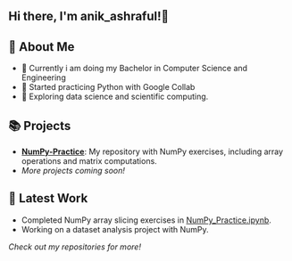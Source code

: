 ## Hi there, I'm anik_ashraful!👋

## 🚀 About Me
- 🌱 Currently i am doing my Bachelor in Computer Science and Engineering
- 🔭 Started practicing Python with Google Collab
- 🌱 Exploring data science and scientific computing.

## 📚 Projects
- **[NumPy-Practice](https://github.com/anikashraful/NumPy-Practice)**: My repository with NumPy exercises, including array operations and matrix computations.
- *More projects coming soon!*

## 📝 Latest Work
- Completed NumPy array slicing exercises in [NumPy_Practice.ipynb](https://github.com/anikashraful/NumPy-Practice/blob/main/NumPy_Practice.ipynb).
- Working on a dataset analysis project with NumPy.

*Check out my repositories for more!*
